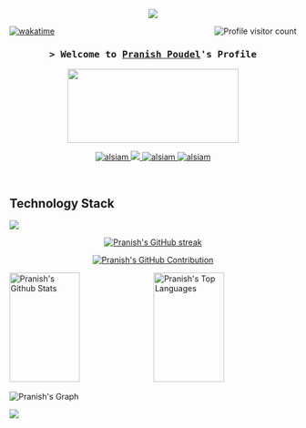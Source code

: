 
<p align="center">
  <a href="https://github.com/pranishpaudel"><img src="https://readme-typing-svg.herokuapp.com?font=Fira+Code&pause=1000&color=45F71E&random=false&width=435&lines=Full+Stack+Developer;Student+of+Software+Engineering"></a>
</p>


<a href="https://komarev.com/ghpvc/?username=alsiam">
  <img align="right" src="https://komarev.com/ghpvc/?username=pranishpaudel&label=Visitors&color=1422F7&style=flat" alt="Profile visitor count" />
</a>


[![wakatime](https://wakatime.com/badge/user/018c0c0e-e589-47b3-9158-1cc4df2a8100.svg)](https://wakatime.com/@018c0c0e-e589-47b3-9158-1cc4df2a8100)

<!-- Intro  -->
<h3 align="center">
        <samp>&gt; Welcome to 
                <b><a target="" href="https://www.linkedin.com/in/pranishpoudel/">Pranish Poudel</a>'s Profile</b>
        </samp>
</h3>


<!--🎵SPOTIFY / 🌐WEBSITE: https://github.com/kittinan/spotify-github-profile -->
<p align="center">
<a href="https://www.youtube.com/watch?v=DXCd7Moy3to&list=RDDXCd7Moy3to&start_radio=1"><img src="https://raw.githubusercontent.com/trinib/spotify-github-profile/master/img/default.svg" height="130" width="300"></a>

<p align="center">
 <a href="https://www.linkedin.com/in/pranishpoudel/" target="_blank">
  <img src="https://img.shields.io/badge/LinkedIn-0077B5?style=for-the-badge&logo=linkedin&logoColor=white" alt="alsiam"/>
 </a>
 <!-- <a href="https://dev.to/alsiam" target="_blank">
  <img src="https://img.shields.io/badge/dev.to-0A0A0A?style=for-the-badge&logo=dev.to&logoColor=white" alt="alsiam" />
 </a> -->
 <a href="https://twitter.com/pdlpranish" target="_blank">
  <img src="https://img.shields.io/badge/Twitter-1DA1F2?style=for-the-badge&logo=twitter&logoColor=white" />
 </a>
 <a href="https://instagram.com/pranuisop" target="_blank">
  <img src="https://img.shields.io/badge/Instagram-fe4164?style=for-the-badge&logo=instagram&logoColor=white" alt="alsiam" />
 </a> 
 <a href="https://www.facebook.com/pranish2061" target="_blank">
  <img src="https://img.shields.io/badge/Facebook-20BEFF?&style=for-the-badge&logo=facebook&logoColor=white" alt="alsiam"  />
  </a> 
</p>
<br />
<h2>Technology Stack</h2>
<p align="center">
  <a href="https://skillicons.dev">

![](https://skillicons.dev/icons?i=html,css,tailwind,azure,bots,express,django,nextjs,selenium,git,redis,heroku,js,ts,mongodb,netlify,nodejs,postgres,prisma,react,vscode,vercel,workers,kafka,mysql,flask,aws&perline=20) 

  </a>
</p>


<p align="center">
  <a href="https://github.com/pranishpaudel">
    <img src="https://github-readme-streak-stats.herokuapp.com/?user=pranishpaudel&theme=radical&border=7F3FBF&background=0D1117" alt="Pranish's GitHub streak"/>
  </a>
</p>

<p align="center">
  <a href="https://github.com/pranishpaudel">
    <img src="https://github-profile-summary-cards.vercel.app/api/cards/profile-details?username=pranishpaudel&theme=radical" alt="Pranish's GitHub Contribution"/>
  </a>
</p>

<a> 
    <a href="https://github.com/pranishpaudel"><img alt="Pranish's Github Stats" src="https://denvercoder1-github-readme-stats.vercel.app/api?username=pranishpaudel&show_icons=true&count_private=true&theme=react&border_color=7F3FBF&bg_color=0D1117&title_color=F85D7F&icon_color=F8D866" height="192px" width="49.5%"/></a>
  <a href="https://github.com/pranishpaudel"><img alt="Pranish's Top Languages" src="https://denvercoder1-github-readme-stats.vercel.app/api/top-langs/?username=pranishpaudel&langs_count=8&layout=compact&theme=react&border_color=7F3FBF&bg_color=0D1117&title_color=F85D7F&icon_color=F8D866" height="192px" width="49.5%"/></a>
  <br/>
</a>


![Pranish's Graph](https://github-readme-activity-graph.vercel.app/graph?username=pranishpaudel&custom_title=Pranish%20Poudel's%20GitHub%20Activity%20Graph&bg_color=0D1117&color=7F3FBF&line=7F3FBF&point=7F3FBF&area_color=FFFFFF&title_color=FFFFFF&area=true)


![](https://activity-graph.herokuapp.com/graph?username=pranishpaudel&custom_title=Pranish%27s%20Contribution%20Graph&theme=react-dark)

